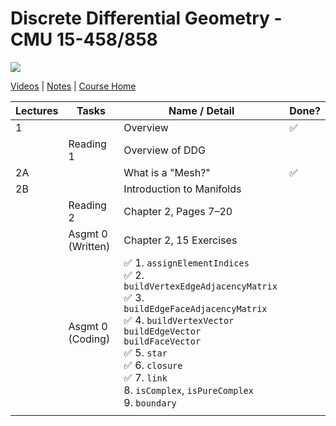 # Discrete Differential Geometry - CMU 15-458/858

![](https://brickisland.net/DDGSpring2021/wp-content/uploads/2019/01/cropped-cropped-header.png)

[Videos](https://www.youtube.com/playlist?list=PL9_jI1bdZmz0hIrNCMQW1YmZysAiIYSSS) | [Notes](http://www.cs.cmu.edu/~kmcrane/Projects/DDG/paper.pdf) | [Course Home](http://geometry.cs.cmu.edu/ddg)

| Lectures | Tasks             | Name / Detail                                                | Done? |
| -------- | ----------------- | ------------------------------------------------------------ | ----- |
| 1        |                   | Overview                                                     | ✅     |
|          | Reading 1         | Overview of DDG                                              |       |
| 2A       |                   | What is a "Mesh?"                                            | ✅     |
| 2B       |                   | Introduction to Manifolds                                    |       |
|          | Reading 2         | Chapter 2, Pages 7–20                                        |       |
|          | Asgmt 0 (Written) | Chapter 2, 15 Exercises                                      |       |
|          | Asgmt 0 (Coding)  | ✅ 1. `assignElementIndices`<br />✅ 2. `buildVertexEdgeAdjacencyMatrix`<br />✅ 3. `buildEdgeFaceAdjacencyMatrix`<br />✅ 4. `buildVertexVector`<br /> `buildEdgeVector`<br /> `buildFaceVector`<br />✅ 5. `star`<br />✅ 6. `closure`<br />✅ 7. `link`<br />8. `isComplex`, `isPureComplex`<br />9. `boundary` |       |
|          |                   |                                                              |       |

